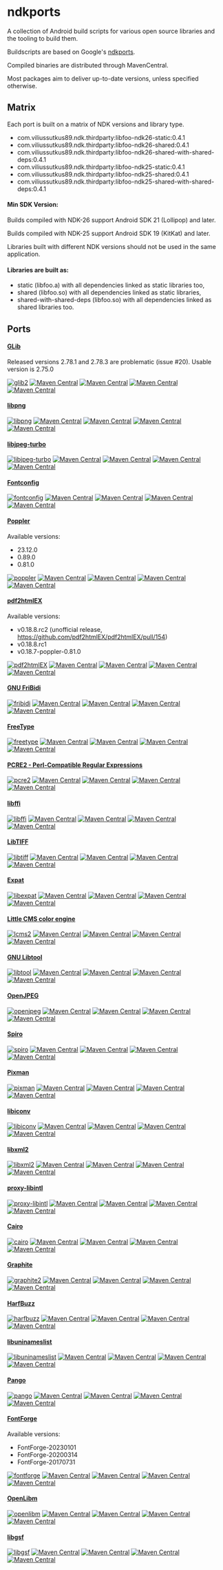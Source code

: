 # ndkports

A collection of Android build scripts for various open source libraries and the
tooling to build them.

Buildscripts are based on Google's [ndkports](https://android.googlesource.com/platform/tools/ndkports/).

Compiled binaries are distributed through MavenCentral.

Most packages aim to deliver up-to-date versions, unless specified otherwise.

## Matrix

Each port is built on a matrix of NDK versions and library type.

- com.viliussutkus89.ndk.thirdparty:libfoo-ndk26-static:0.4.1
- com.viliussutkus89.ndk.thirdparty:libfoo-ndk26-shared:0.4.1
- com.viliussutkus89.ndk.thirdparty:libfoo-ndk26-shared-with-shared-deps:0.4.1
- com.viliussutkus89.ndk.thirdparty:libfoo-ndk25-static:0.4.1
- com.viliussutkus89.ndk.thirdparty:libfoo-ndk25-shared:0.4.1
- com.viliussutkus89.ndk.thirdparty:libfoo-ndk25-shared-with-shared-deps:0.4.1

#### Min SDK Version:

Builds compiled with NDK-26 support Android SDK 21 (Lollipop) and later.

Builds compiled with NDK-25 support Android SDK 19 (KitKat) and later.

Libraries built with different NDK versions should not be used in the same application.

#### Libraries are built as:

- static (libfoo.a) with all dependencies linked as static libraries too,
- shared (libfoo.so) with all dependencies linked as static libraries,
- shared-with-shared-deps (libfoo.so) with all dependencies linked as shared libraries too.

## Ports

#### [GLib](https://gitlab.gnome.org/GNOME/glib/)

Released versions 2.78.1 and 2.78.3 are problematic (issue #20).
Usable version is 2.75.0

[![glib2](https://github.com/ViliusSutkus89/ndkports/actions/workflows/glib2.yml/badge.svg)](https://github.com/ViliusSutkus89/ndkports/actions/workflows/glib2.yml)
[![Maven Central](https://img.shields.io/maven-central/v/com.viliussutkus89.ndk.thirdparty/glib2-ndk25-static.svg?label=Maven%20Central%20glib2-ndk25-static)](https://search.maven.org/search?q=g:com.viliussutkus89.ndk.thirdparty%20AND%20a:glib2-ndk25-static)
[![Maven Central](https://img.shields.io/maven-central/v/com.viliussutkus89.ndk.thirdparty/glib2-ndk25-shared.svg?label=Maven%20Central%20glib2-ndk25-shared)](https://search.maven.org/search?q=g:com.viliussutkus89.ndk.thirdparty%20AND%20a:glib2-ndk25-shared)
[![Maven Central](https://img.shields.io/maven-central/v/com.viliussutkus89.ndk.thirdparty/glib2-ndk26-static.svg?label=Maven%20Central%20glib2-ndk26-static)](https://search.maven.org/search?q=g:com.viliussutkus89.ndk.thirdparty%20AND%20a:glib2-ndk26-static)
[![Maven Central](https://img.shields.io/maven-central/v/com.viliussutkus89.ndk.thirdparty/glib2-ndk26-shared.svg?label=Maven%20Central%20glib2-ndk26-shared)](https://search.maven.org/search?q=g:com.viliussutkus89.ndk.thirdparty%20AND%20a:glib2-ndk26-shared)

#### [libpng](http://libpng.org/pub/png/libpng.html)

[![libpng](https://github.com/ViliusSutkus89/ndkports/actions/workflows/libpng.yml/badge.svg)](https://github.com/ViliusSutkus89/ndkports/actions/workflows/libpng.yml)
[![Maven Central](https://img.shields.io/maven-central/v/com.viliussutkus89.ndk.thirdparty/libpng-ndk25-static.svg?label=Maven%20Central%20libpng-ndk25-static)](https://search.maven.org/search?q=g:com.viliussutkus89.ndk.thirdparty%20AND%20a:libpng-ndk25-static)
[![Maven Central](https://img.shields.io/maven-central/v/com.viliussutkus89.ndk.thirdparty/libpng-ndk25-shared.svg?label=Maven%20Central%20libpng-ndk25-shared)](https://search.maven.org/search?q=g:com.viliussutkus89.ndk.thirdparty%20AND%20a:libpng-ndk25-shared)
[![Maven Central](https://img.shields.io/maven-central/v/com.viliussutkus89.ndk.thirdparty/libpng-ndk26-static.svg?label=Maven%20Central%20libpng-ndk26-static)](https://search.maven.org/search?q=g:com.viliussutkus89.ndk.thirdparty%20AND%20a:libpng-ndk26-static)
[![Maven Central](https://img.shields.io/maven-central/v/com.viliussutkus89.ndk.thirdparty/libpng-ndk26-shared.svg?label=Maven%20Central%20libpng-ndk26-shared)](https://search.maven.org/search?q=g:com.viliussutkus89.ndk.thirdparty%20AND%20a:libpng-ndk26-shared)

#### [libjpeg-turbo](https://libjpeg-turbo.org)

[![libjpeg-turbo](https://github.com/ViliusSutkus89/ndkports/actions/workflows/libjpeg-turbo.yml/badge.svg)](https://github.com/ViliusSutkus89/ndkports/actions/workflows/libjpeg-turbo.yml)
[![Maven Central](https://img.shields.io/maven-central/v/com.viliussutkus89.ndk.thirdparty/libjpeg-turbo-ndk25-static.svg?label=Maven%20Central%20libjpeg-turbo-ndk25-static)](https://search.maven.org/search?q=g:com.viliussutkus89.ndk.thirdparty%20AND%20a:libjpeg-turbo-ndk25-static)
[![Maven Central](https://img.shields.io/maven-central/v/com.viliussutkus89.ndk.thirdparty/libjpeg-turbo-ndk25-shared.svg?label=Maven%20Central%20libjpeg-turbo-ndk25-shared)](https://search.maven.org/search?q=g:com.viliussutkus89.ndk.thirdparty%20AND%20a:libjpeg-turbo-ndk25-shared)
[![Maven Central](https://img.shields.io/maven-central/v/com.viliussutkus89.ndk.thirdparty/libjpeg-turbo-ndk26-static.svg?label=Maven%20Central%20libjpeg-turbo-ndk26-static)](https://search.maven.org/search?q=g:com.viliussutkus89.ndk.thirdparty%20AND%20a:libjpeg-turbo-ndk26-static)
[![Maven Central](https://img.shields.io/maven-central/v/com.viliussutkus89.ndk.thirdparty/libjpeg-turbo-ndk26-shared.svg?label=Maven%20Central%20libjpeg-turbo-ndk26-shared)](https://search.maven.org/search?q=g:com.viliussutkus89.ndk.thirdparty%20AND%20a:libjpeg-turbo-ndk26-shared)

#### [Fontconfig](https://www.freedesktop.org/wiki/Software/fontconfig/)

[![fontconfig](https://github.com/ViliusSutkus89/ndkports/actions/workflows/fontconfig.yml/badge.svg)](https://github.com/ViliusSutkus89/ndkports/actions/workflows/fontconfig.yml)
[![Maven Central](https://img.shields.io/maven-central/v/com.viliussutkus89.ndk.thirdparty/fontconfig-ndk25-static.svg?label=Maven%20Central%20fontconfig-ndk25-static)](https://search.maven.org/search?q=g:com.viliussutkus89.ndk.thirdparty%20AND%20a:fontconfig-ndk25-static)
[![Maven Central](https://img.shields.io/maven-central/v/com.viliussutkus89.ndk.thirdparty/fontconfig-ndk25-shared.svg?label=Maven%20Central%20fontconfig-ndk25-shared)](https://search.maven.org/search?q=g:com.viliussutkus89.ndk.thirdparty%20AND%20a:fontconfig-ndk25-shared)
[![Maven Central](https://img.shields.io/maven-central/v/com.viliussutkus89.ndk.thirdparty/fontconfig-ndk26-static.svg?label=Maven%20Central%20fontconfig-ndk26-static)](https://search.maven.org/search?q=g:com.viliussutkus89.ndk.thirdparty%20AND%20a:fontconfig-ndk26-static)
[![Maven Central](https://img.shields.io/maven-central/v/com.viliussutkus89.ndk.thirdparty/fontconfig-ndk26-shared.svg?label=Maven%20Central%20fontconfig-ndk26-shared)](https://search.maven.org/search?q=g:com.viliussutkus89.ndk.thirdparty%20AND%20a:fontconfig-ndk26-shared)

#### [Poppler](https://poppler.freedesktop.org)

Available versions:

- 23.12.0
- 0.89.0
- 0.81.0

[![poppler](https://github.com/ViliusSutkus89/ndkports/actions/workflows/poppler.yml/badge.svg)](https://github.com/ViliusSutkus89/ndkports/actions/workflows/poppler.yml)
[![Maven Central](https://img.shields.io/maven-central/v/com.viliussutkus89.ndk.thirdparty/poppler-ndk25-static.svg?label=Maven%20Central%20poppler-ndk25-static)](https://search.maven.org/search?q=g:com.viliussutkus89.ndk.thirdparty%20AND%20a:poppler-ndk25-static)
[![Maven Central](https://img.shields.io/maven-central/v/com.viliussutkus89.ndk.thirdparty/poppler-ndk25-shared.svg?label=Maven%20Central%20poppler-ndk25-shared)](https://search.maven.org/search?q=g:com.viliussutkus89.ndk.thirdparty%20AND%20a:poppler-ndk25-shared)
[![Maven Central](https://img.shields.io/maven-central/v/com.viliussutkus89.ndk.thirdparty/poppler-ndk26-static.svg?label=Maven%20Central%20poppler-ndk26-static)](https://search.maven.org/search?q=g:com.viliussutkus89.ndk.thirdparty%20AND%20a:poppler-ndk26-static)
[![Maven Central](https://img.shields.io/maven-central/v/com.viliussutkus89.ndk.thirdparty/poppler-ndk26-shared.svg?label=Maven%20Central%20poppler-ndk26-shared)](https://search.maven.org/search?q=g:com.viliussutkus89.ndk.thirdparty%20AND%20a:poppler-ndk26-shared)

#### [pdf2htmlEX](https://github.com/pdf2htmlEX/pdf2htmlEX)

Available versions:

- v0.18.8.rc2 (unofficial release, https://github.com/pdf2htmlEX/pdf2htmlEX/pull/154)
- v0.18.8.rc1
- v0.18.7-poppler-0.81.0

[![pdf2htmlEX](https://github.com/ViliusSutkus89/ndkports/actions/workflows/pdf2htmlEX.yml/badge.svg)](https://github.com/ViliusSutkus89/ndkports/actions/workflows/pdf2htmlEX.yml)
[![Maven Central](https://img.shields.io/maven-central/v/com.viliussutkus89.ndk.thirdparty/pdf2htmlEX-ndk25-static.svg?label=Maven%20Central%20pdf2htmlEX-ndk25-static)](https://search.maven.org/search?q=g:com.viliussutkus89.ndk.thirdparty%20AND%20a:pdf2htmlEX-ndk25-static)
[![Maven Central](https://img.shields.io/maven-central/v/com.viliussutkus89.ndk.thirdparty/pdf2htmlEX-ndk25-shared.svg?label=Maven%20Central%20pdf2htmlEX-ndk25-shared)](https://search.maven.org/search?q=g:com.viliussutkus89.ndk.thirdparty%20AND%20a:pdf2htmlEX-ndk25-shared)
[![Maven Central](https://img.shields.io/maven-central/v/com.viliussutkus89.ndk.thirdparty/pdf2htmlEX-ndk26-static.svg?label=Maven%20Central%20pdf2htmlEX-ndk26-static)](https://search.maven.org/search?q=g:com.viliussutkus89.ndk.thirdparty%20AND%20a:pdf2htmlEX-ndk26-static)
[![Maven Central](https://img.shields.io/maven-central/v/com.viliussutkus89.ndk.thirdparty/pdf2htmlEX-ndk26-shared.svg?label=Maven%20Central%20pdf2htmlEX-ndk26-shared)](https://search.maven.org/search?q=g:com.viliussutkus89.ndk.thirdparty%20AND%20a:pdf2htmlEX-ndk26-shared)

#### [GNU FriBidi](https://github.com/fribidi/fribidi)

[![fribidi](https://github.com/ViliusSutkus89/ndkports/actions/workflows/fribidi.yml/badge.svg)](https://github.com/ViliusSutkus89/ndkports/actions/workflows/fribidi.yml)
[![Maven Central](https://img.shields.io/maven-central/v/com.viliussutkus89.ndk.thirdparty/fribidi-ndk25-static.svg?label=Maven%20Central%20fribidi-ndk25-static)](https://search.maven.org/search?q=g:com.viliussutkus89.ndk.thirdparty%20AND%20a:fribidi-ndk25-static)
[![Maven Central](https://img.shields.io/maven-central/v/com.viliussutkus89.ndk.thirdparty/fribidi-ndk25-shared.svg?label=Maven%20Central%20fribidi-ndk25-shared)](https://search.maven.org/search?q=g:com.viliussutkus89.ndk.thirdparty%20AND%20a:fribidi-ndk25-shared)
[![Maven Central](https://img.shields.io/maven-central/v/com.viliussutkus89.ndk.thirdparty/fribidi-ndk26-static.svg?label=Maven%20Central%20fribidi-ndk26-static)](https://search.maven.org/search?q=g:com.viliussutkus89.ndk.thirdparty%20AND%20a:fribidi-ndk26-static)
[![Maven Central](https://img.shields.io/maven-central/v/com.viliussutkus89.ndk.thirdparty/fribidi-ndk26-shared.svg?label=Maven%20Central%20fribidi-ndk26-shared)](https://search.maven.org/search?q=g:com.viliussutkus89.ndk.thirdparty%20AND%20a:fribidi-ndk26-shared)

#### [FreeType](https://freetype.org)

[![freetype](https://github.com/ViliusSutkus89/ndkports/actions/workflows/freetype.yml/badge.svg)](https://github.com/ViliusSutkus89/ndkports/actions/workflows/freetype.yml)
[![Maven Central](https://img.shields.io/maven-central/v/com.viliussutkus89.ndk.thirdparty/freetype-ndk25-static.svg?label=Maven%20Central%20freetype-ndk25-static)](https://search.maven.org/search?q=g:com.viliussutkus89.ndk.thirdparty%20AND%20a:freetype-ndk25-static)
[![Maven Central](https://img.shields.io/maven-central/v/com.viliussutkus89.ndk.thirdparty/freetype-ndk25-shared.svg?label=Maven%20Central%20freetype-ndk25-shared)](https://search.maven.org/search?q=g:com.viliussutkus89.ndk.thirdparty%20AND%20a:freetype-ndk25-shared)
[![Maven Central](https://img.shields.io/maven-central/v/com.viliussutkus89.ndk.thirdparty/freetype-ndk26-static.svg?label=Maven%20Central%20freetype-ndk26-static)](https://search.maven.org/search?q=g:com.viliussutkus89.ndk.thirdparty%20AND%20a:freetype-ndk26-static)
[![Maven Central](https://img.shields.io/maven-central/v/com.viliussutkus89.ndk.thirdparty/freetype-ndk26-shared.svg?label=Maven%20Central%20freetype-ndk26-shared)](https://search.maven.org/search?q=g:com.viliussutkus89.ndk.thirdparty%20AND%20a:freetype-ndk26-shared)

#### [PCRE2 - Perl-Compatible Regular Expressions](https://github.com/PCRE2Project/pcre2)

[![pcre2](https://github.com/ViliusSutkus89/ndkports/actions/workflows/pcre2.yml/badge.svg)](https://github.com/ViliusSutkus89/ndkports/actions/workflows/pcre2.yml)
[![Maven Central](https://img.shields.io/maven-central/v/com.viliussutkus89.ndk.thirdparty/pcre2-ndk25-static.svg?label=Maven%20Central%20pcre2-ndk25-static)](https://search.maven.org/search?q=g:com.viliussutkus89.ndk.thirdparty%20AND%20a:pcre2-ndk25-static)
[![Maven Central](https://img.shields.io/maven-central/v/com.viliussutkus89.ndk.thirdparty/pcre2-ndk25-shared.svg?label=Maven%20Central%20pcre2-ndk25-shared)](https://search.maven.org/search?q=g:com.viliussutkus89.ndk.thirdparty%20AND%20a:pcre2-ndk25-shared)
[![Maven Central](https://img.shields.io/maven-central/v/com.viliussutkus89.ndk.thirdparty/pcre2-ndk26-static.svg?label=Maven%20Central%20pcre2-ndk26-static)](https://search.maven.org/search?q=g:com.viliussutkus89.ndk.thirdparty%20AND%20a:pcre2-ndk26-static)
[![Maven Central](https://img.shields.io/maven-central/v/com.viliussutkus89.ndk.thirdparty/pcre2-ndk26-shared.svg?label=Maven%20Central%20pcre2-ndk26-shared)](https://search.maven.org/search?q=g:com.viliussutkus89.ndk.thirdparty%20AND%20a:pcre2-ndk26-shared)

#### [libffi](https://sourceware.org/libffi/)

[![libffi](https://github.com/ViliusSutkus89/ndkports/actions/workflows/libffi.yml/badge.svg)](https://github.com/ViliusSutkus89/ndkports/actions/workflows/libffi.yml)
[![Maven Central](https://img.shields.io/maven-central/v/com.viliussutkus89.ndk.thirdparty/libffi-ndk25-static.svg?label=Maven%20Central%20libffi-ndk25-static)](https://search.maven.org/search?q=g:com.viliussutkus89.ndk.thirdparty%20AND%20a:libffi-ndk25-static)
[![Maven Central](https://img.shields.io/maven-central/v/com.viliussutkus89.ndk.thirdparty/libffi-ndk25-shared.svg?label=Maven%20Central%20libffi-ndk25-shared)](https://search.maven.org/search?q=g:com.viliussutkus89.ndk.thirdparty%20AND%20a:libffi-ndk25-shared)
[![Maven Central](https://img.shields.io/maven-central/v/com.viliussutkus89.ndk.thirdparty/libffi-ndk26-static.svg?label=Maven%20Central%20libffi-ndk26-static)](https://search.maven.org/search?q=g:com.viliussutkus89.ndk.thirdparty%20AND%20a:libffi-ndk26-static)
[![Maven Central](https://img.shields.io/maven-central/v/com.viliussutkus89.ndk.thirdparty/libffi-ndk26-shared.svg?label=Maven%20Central%20libffi-ndk26-shared)](https://search.maven.org/search?q=g:com.viliussutkus89.ndk.thirdparty%20AND%20a:libffi-ndk26-shared)

#### [LibTIFF](http://www.simplesystems.org/libtiff/)

[![libtiff](https://github.com/ViliusSutkus89/ndkports/actions/workflows/libtiff.yml/badge.svg)](https://github.com/ViliusSutkus89/ndkports/actions/workflows/libtiff.yml)
[![Maven Central](https://img.shields.io/maven-central/v/com.viliussutkus89.ndk.thirdparty/libtiff-ndk25-static.svg?label=Maven%20Central%20libtiff-ndk25-static)](https://search.maven.org/search?q=g:com.viliussutkus89.ndk.thirdparty%20AND%20a:libtiff-ndk25-static)
[![Maven Central](https://img.shields.io/maven-central/v/com.viliussutkus89.ndk.thirdparty/libtiff-ndk25-shared.svg?label=Maven%20Central%20libtiff-ndk25-shared)](https://search.maven.org/search?q=g:com.viliussutkus89.ndk.thirdparty%20AND%20a:libtiff-ndk25-shared)
[![Maven Central](https://img.shields.io/maven-central/v/com.viliussutkus89.ndk.thirdparty/libtiff-ndk26-static.svg?label=Maven%20Central%20libtiff-ndk26-static)](https://search.maven.org/search?q=g:com.viliussutkus89.ndk.thirdparty%20AND%20a:libtiff-ndk26-static)
[![Maven Central](https://img.shields.io/maven-central/v/com.viliussutkus89.ndk.thirdparty/libtiff-ndk26-shared.svg?label=Maven%20Central%20libtiff-ndk26-shared)](https://search.maven.org/search?q=g:com.viliussutkus89.ndk.thirdparty%20AND%20a:libtiff-ndk26-shared)

#### [Expat](https://github.com/libexpat/libexpat)

[![libexpat](https://github.com/ViliusSutkus89/ndkports/actions/workflows/libexpat.yml/badge.svg)](https://github.com/ViliusSutkus89/ndkports/actions/workflows/libexpat.yml)
[![Maven Central](https://img.shields.io/maven-central/v/com.viliussutkus89.ndk.thirdparty/libexpat-ndk25-static.svg?label=Maven%20Central%20libexpat-ndk25-static)](https://search.maven.org/search?q=g:com.viliussutkus89.ndk.thirdparty%20AND%20a:libexpat-ndk25-static)
[![Maven Central](https://img.shields.io/maven-central/v/com.viliussutkus89.ndk.thirdparty/libexpat-ndk25-shared.svg?label=Maven%20Central%20libexpat-ndk25-shared)](https://search.maven.org/search?q=g:com.viliussutkus89.ndk.thirdparty%20AND%20a:libexpat-ndk25-shared)
[![Maven Central](https://img.shields.io/maven-central/v/com.viliussutkus89.ndk.thirdparty/libexpat-ndk26-static.svg?label=Maven%20Central%20libexpat-ndk26-static)](https://search.maven.org/search?q=g:com.viliussutkus89.ndk.thirdparty%20AND%20a:libexpat-ndk26-static)
[![Maven Central](https://img.shields.io/maven-central/v/com.viliussutkus89.ndk.thirdparty/libexpat-ndk26-shared.svg?label=Maven%20Central%20libexpat-ndk26-shared)](https://search.maven.org/search?q=g:com.viliussutkus89.ndk.thirdparty%20AND%20a:libexpat-ndk26-shared)

#### [Little CMS color engine](https://www.littlecms.com/color-engine/)

[![lcms2](https://github.com/ViliusSutkus89/ndkports/actions/workflows/lcms2.yml/badge.svg)](https://github.com/ViliusSutkus89/ndkports/actions/workflows/lcms2.yml)
[![Maven Central](https://img.shields.io/maven-central/v/com.viliussutkus89.ndk.thirdparty/lcms2-ndk25-static.svg?label=Maven%20Central%20lcms2-ndk25-static)](https://search.maven.org/search?q=g:com.viliussutkus89.ndk.thirdparty%20AND%20a:lcms2-ndk25-static)
[![Maven Central](https://img.shields.io/maven-central/v/com.viliussutkus89.ndk.thirdparty/lcms2-ndk25-shared.svg?label=Maven%20Central%20lcms2-ndk25-shared)](https://search.maven.org/search?q=g:com.viliussutkus89.ndk.thirdparty%20AND%20a:lcms2-ndk25-shared)
[![Maven Central](https://img.shields.io/maven-central/v/com.viliussutkus89.ndk.thirdparty/lcms2-ndk26-static.svg?label=Maven%20Central%20lcms2-ndk26-static)](https://search.maven.org/search?q=g:com.viliussutkus89.ndk.thirdparty%20AND%20a:lcms2-ndk26-static)
[![Maven Central](https://img.shields.io/maven-central/v/com.viliussutkus89.ndk.thirdparty/lcms2-ndk26-shared.svg?label=Maven%20Central%20lcms2-ndk26-shared)](https://search.maven.org/search?q=g:com.viliussutkus89.ndk.thirdparty%20AND%20a:lcms2-ndk26-shared)

#### [GNU Libtool](https://www.gnu.org/software/libtool/)

[![libtool](https://github.com/ViliusSutkus89/ndkports/actions/workflows/libtool.yml/badge.svg)](https://github.com/ViliusSutkus89/ndkports/actions/workflows/libtool.yml)
[![Maven Central](https://img.shields.io/maven-central/v/com.viliussutkus89.ndk.thirdparty/libtool-ndk25-static.svg?label=Maven%20Central%20libtool-ndk25-static)](https://search.maven.org/search?q=g:com.viliussutkus89.ndk.thirdparty%20AND%20a:libtool-ndk25-static)
[![Maven Central](https://img.shields.io/maven-central/v/com.viliussutkus89.ndk.thirdparty/libtool-ndk25-shared.svg?label=Maven%20Central%20libtool-ndk25-shared)](https://search.maven.org/search?q=g:com.viliussutkus89.ndk.thirdparty%20AND%20a:libtool-ndk25-shared)
[![Maven Central](https://img.shields.io/maven-central/v/com.viliussutkus89.ndk.thirdparty/libtool-ndk26-static.svg?label=Maven%20Central%20libtool-ndk26-static)](https://search.maven.org/search?q=g:com.viliussutkus89.ndk.thirdparty%20AND%20a:libtool-ndk26-static)
[![Maven Central](https://img.shields.io/maven-central/v/com.viliussutkus89.ndk.thirdparty/libtool-ndk26-shared.svg?label=Maven%20Central%20libtool-ndk26-shared)](https://search.maven.org/search?q=g:com.viliussutkus89.ndk.thirdparty%20AND%20a:libtool-ndk26-shared)

#### [OpenJPEG](https://www.openjpeg.org)

[![openjpeg](https://github.com/ViliusSutkus89/ndkports/actions/workflows/openjpeg.yml/badge.svg)](https://github.com/ViliusSutkus89/ndkports/actions/workflows/openjpeg.yml)
[![Maven Central](https://img.shields.io/maven-central/v/com.viliussutkus89.ndk.thirdparty/openjpeg-ndk25-static.svg?label=Maven%20Central%20openjpeg-ndk25-static)](https://search.maven.org/search?q=g:com.viliussutkus89.ndk.thirdparty%20AND%20a:openjpeg-ndk25-static)
[![Maven Central](https://img.shields.io/maven-central/v/com.viliussutkus89.ndk.thirdparty/openjpeg-ndk25-shared.svg?label=Maven%20Central%20openjpeg-ndk25-shared)](https://search.maven.org/search?q=g:com.viliussutkus89.ndk.thirdparty%20AND%20a:openjpeg-ndk25-shared)
[![Maven Central](https://img.shields.io/maven-central/v/com.viliussutkus89.ndk.thirdparty/openjpeg-ndk26-static.svg?label=Maven%20Central%20openjpeg-ndk26-static)](https://search.maven.org/search?q=g:com.viliussutkus89.ndk.thirdparty%20AND%20a:openjpeg-ndk26-static)
[![Maven Central](https://img.shields.io/maven-central/v/com.viliussutkus89.ndk.thirdparty/openjpeg-ndk26-shared.svg?label=Maven%20Central%20openjpeg-ndk26-shared)](https://search.maven.org/search?q=g:com.viliussutkus89.ndk.thirdparty%20AND%20a:openjpeg-ndk26-shared)

#### [Spiro](https://github.com/fontforge/libspiro)

[![spiro](https://github.com/ViliusSutkus89/ndkports/actions/workflows/spiro.yml/badge.svg)](https://github.com/ViliusSutkus89/ndkports/actions/workflows/spiro.yml)
[![Maven Central](https://img.shields.io/maven-central/v/com.viliussutkus89.ndk.thirdparty/spiro-ndk25-static.svg?label=Maven%20Central%20spiro-ndk25-static)](https://search.maven.org/search?q=g:com.viliussutkus89.ndk.thirdparty%20AND%20a:spiro-ndk25-static)
[![Maven Central](https://img.shields.io/maven-central/v/com.viliussutkus89.ndk.thirdparty/spiro-ndk25-shared.svg?label=Maven%20Central%20spiro-ndk25-shared)](https://search.maven.org/search?q=g:com.viliussutkus89.ndk.thirdparty%20AND%20a:spiro-ndk25-shared)
[![Maven Central](https://img.shields.io/maven-central/v/com.viliussutkus89.ndk.thirdparty/spiro-ndk26-static.svg?label=Maven%20Central%20spiro-ndk26-static)](https://search.maven.org/search?q=g:com.viliussutkus89.ndk.thirdparty%20AND%20a:spiro-ndk26-static)
[![Maven Central](https://img.shields.io/maven-central/v/com.viliussutkus89.ndk.thirdparty/spiro-ndk26-shared.svg?label=Maven%20Central%20spiro-ndk26-shared)](https://search.maven.org/search?q=g:com.viliussutkus89.ndk.thirdparty%20AND%20a:spiro-ndk26-shared)

#### [Pixman](https://www.pixman.org)

[![pixman](https://github.com/ViliusSutkus89/ndkports/actions/workflows/pixman.yml/badge.svg)](https://github.com/ViliusSutkus89/ndkports/actions/workflows/pixman.yml)
[![Maven Central](https://img.shields.io/maven-central/v/com.viliussutkus89.ndk.thirdparty/pixman-ndk25-static.svg?label=Maven%20Central%20pixman-ndk25-static)](https://search.maven.org/search?q=g:com.viliussutkus89.ndk.thirdparty%20AND%20a:pixman-ndk25-static)
[![Maven Central](https://img.shields.io/maven-central/v/com.viliussutkus89.ndk.thirdparty/pixman-ndk25-shared.svg?label=Maven%20Central%20pixman-ndk25-shared)](https://search.maven.org/search?q=g:com.viliussutkus89.ndk.thirdparty%20AND%20a:pixman-ndk25-shared)
[![Maven Central](https://img.shields.io/maven-central/v/com.viliussutkus89.ndk.thirdparty/pixman-ndk26-static.svg?label=Maven%20Central%20pixman-ndk26-static)](https://search.maven.org/search?q=g:com.viliussutkus89.ndk.thirdparty%20AND%20a:pixman-ndk26-static)
[![Maven Central](https://img.shields.io/maven-central/v/com.viliussutkus89.ndk.thirdparty/pixman-ndk26-shared.svg?label=Maven%20Central%20pixman-ndk26-shared)](https://search.maven.org/search?q=g:com.viliussutkus89.ndk.thirdparty%20AND%20a:pixman-ndk26-shared)

#### [libiconv](https://www.gnu.org/software/libiconv/)

[![libiconv](https://github.com/ViliusSutkus89/ndkports/actions/workflows/libiconv.yml/badge.svg)](https://github.com/ViliusSutkus89/ndkports/actions/workflows/libiconv.yml)
[![Maven Central](https://img.shields.io/maven-central/v/com.viliussutkus89.ndk.thirdparty/libiconv-ndk25-static.svg?label=Maven%20Central%20libiconv-ndk25-static)](https://search.maven.org/search?q=g:com.viliussutkus89.ndk.thirdparty%20AND%20a:libiconv-ndk25-static)
[![Maven Central](https://img.shields.io/maven-central/v/com.viliussutkus89.ndk.thirdparty/libiconv-ndk25-shared.svg?label=Maven%20Central%20libiconv-ndk25-shared)](https://search.maven.org/search?q=g:com.viliussutkus89.ndk.thirdparty%20AND%20a:libiconv-ndk25-shared)
[![Maven Central](https://img.shields.io/maven-central/v/com.viliussutkus89.ndk.thirdparty/libiconv-ndk26-static.svg?label=Maven%20Central%20libiconv-ndk26-static)](https://search.maven.org/search?q=g:com.viliussutkus89.ndk.thirdparty%20AND%20a:libiconv-ndk26-static)
[![Maven Central](https://img.shields.io/maven-central/v/com.viliussutkus89.ndk.thirdparty/libiconv-ndk26-shared.svg?label=Maven%20Central%20libiconv-ndk26-shared)](https://search.maven.org/search?q=g:com.viliussutkus89.ndk.thirdparty%20AND%20a:libiconv-ndk26-shared)

#### [libxml2](https://gitlab.gnome.org/GNOME/libxml2)

[![libxml2](https://github.com/ViliusSutkus89/ndkports/actions/workflows/libxml2.yml/badge.svg)](https://github.com/ViliusSutkus89/ndkports/actions/workflows/libxml2.yml)
[![Maven Central](https://img.shields.io/maven-central/v/com.viliussutkus89.ndk.thirdparty/libxml2-ndk25-static.svg?label=Maven%20Central%20libxml2-ndk25-static)](https://search.maven.org/search?q=g:com.viliussutkus89.ndk.thirdparty%20AND%20a:libxml2-ndk25-static)
[![Maven Central](https://img.shields.io/maven-central/v/com.viliussutkus89.ndk.thirdparty/libxml2-ndk25-shared.svg?label=Maven%20Central%20libxml2-ndk25-shared)](https://search.maven.org/search?q=g:com.viliussutkus89.ndk.thirdparty%20AND%20a:libxml2-ndk25-shared)
[![Maven Central](https://img.shields.io/maven-central/v/com.viliussutkus89.ndk.thirdparty/libxml2-ndk26-static.svg?label=Maven%20Central%20libxml2-ndk26-static)](https://search.maven.org/search?q=g:com.viliussutkus89.ndk.thirdparty%20AND%20a:libxml2-ndk26-static)
[![Maven Central](https://img.shields.io/maven-central/v/com.viliussutkus89.ndk.thirdparty/libxml2-ndk26-shared.svg?label=Maven%20Central%20libxml2-ndk26-shared)](https://search.maven.org/search?q=g:com.viliussutkus89.ndk.thirdparty%20AND%20a:libxml2-ndk26-shared)

#### [proxy-libintl](https://github.com/ViliusSutkus89/proxy-libintl)

[![proxy-libintl](https://github.com/ViliusSutkus89/ndkports/actions/workflows/proxy-libintl.yml/badge.svg)](https://github.com/ViliusSutkus89/ndkports/actions/workflows/proxy-libintl.yml)
[![Maven Central](https://img.shields.io/maven-central/v/com.viliussutkus89.ndk.thirdparty/proxy-libintl-ndk25-static.svg?label=Maven%20Central%20proxy-libintl-ndk25-static)](https://search.maven.org/search?q=g:com.viliussutkus89.ndk.thirdparty%20AND%20a:proxy-libintl-ndk25-static)
[![Maven Central](https://img.shields.io/maven-central/v/com.viliussutkus89.ndk.thirdparty/proxy-libintl-ndk25-shared.svg?label=Maven%20Central%20proxy-libintl-ndk25-shared)](https://search.maven.org/search?q=g:com.viliussutkus89.ndk.thirdparty%20AND%20a:proxy-libintl-ndk25-shared)
[![Maven Central](https://img.shields.io/maven-central/v/com.viliussutkus89.ndk.thirdparty/proxy-libintl-ndk26-static.svg?label=Maven%20Central%20proxy-libintl-ndk26-static)](https://search.maven.org/search?q=g:com.viliussutkus89.ndk.thirdparty%20AND%20a:proxy-libintl-ndk26-static)
[![Maven Central](https://img.shields.io/maven-central/v/com.viliussutkus89.ndk.thirdparty/proxy-libintl-ndk26-shared.svg?label=Maven%20Central%20proxy-libintl-ndk26-shared)](https://search.maven.org/search?q=g:com.viliussutkus89.ndk.thirdparty%20AND%20a:proxy-libintl-ndk26-shared)

#### [Cairo](https://cairographics.org)

[![cairo](https://github.com/ViliusSutkus89/ndkports/actions/workflows/cairo.yml/badge.svg)](https://github.com/ViliusSutkus89/ndkports/actions/workflows/cairo.yml)
[![Maven Central](https://img.shields.io/maven-central/v/com.viliussutkus89.ndk.thirdparty/cairo-ndk25-static.svg?label=Maven%20Central%20cairo-ndk25-static)](https://search.maven.org/search?q=g:com.viliussutkus89.ndk.thirdparty%20AND%20a:cairo-ndk25-static)
[![Maven Central](https://img.shields.io/maven-central/v/com.viliussutkus89.ndk.thirdparty/cairo-ndk25-shared.svg?label=Maven%20Central%20cairo-ndk25-shared)](https://search.maven.org/search?q=g:com.viliussutkus89.ndk.thirdparty%20AND%20a:cairo-ndk25-shared)
[![Maven Central](https://img.shields.io/maven-central/v/com.viliussutkus89.ndk.thirdparty/cairo-ndk26-static.svg?label=Maven%20Central%20cairo-ndk26-static)](https://search.maven.org/search?q=g:com.viliussutkus89.ndk.thirdparty%20AND%20a:cairo-ndk26-static)
[![Maven Central](https://img.shields.io/maven-central/v/com.viliussutkus89.ndk.thirdparty/cairo-ndk26-shared.svg?label=Maven%20Central%20cairo-ndk26-shared)](https://search.maven.org/search?q=g:com.viliussutkus89.ndk.thirdparty%20AND%20a:cairo-ndk26-shared)

#### [Graphite](https://graphite.sil.org)

[![graphite2](https://github.com/ViliusSutkus89/ndkports/actions/workflows/graphite2.yml/badge.svg)](https://github.com/ViliusSutkus89/ndkports/actions/workflows/graphite2.yml)
[![Maven Central](https://img.shields.io/maven-central/v/com.viliussutkus89.ndk.thirdparty/graphite2-ndk25-static.svg?label=Maven%20Central%20graphite2-ndk25-static)](https://search.maven.org/search?q=g:com.viliussutkus89.ndk.thirdparty%20AND%20a:graphite2-ndk25-static)
[![Maven Central](https://img.shields.io/maven-central/v/com.viliussutkus89.ndk.thirdparty/graphite2-ndk25-shared.svg?label=Maven%20Central%20graphite2-ndk25-shared)](https://search.maven.org/search?q=g:com.viliussutkus89.ndk.thirdparty%20AND%20a:graphite2-ndk25-shared)
[![Maven Central](https://img.shields.io/maven-central/v/com.viliussutkus89.ndk.thirdparty/graphite2-ndk26-static.svg?label=Maven%20Central%20graphite2-ndk26-static)](https://search.maven.org/search?q=g:com.viliussutkus89.ndk.thirdparty%20AND%20a:graphite2-ndk26-static)
[![Maven Central](https://img.shields.io/maven-central/v/com.viliussutkus89.ndk.thirdparty/graphite2-ndk26-shared.svg?label=Maven%20Central%20graphite2-ndk26-shared)](https://search.maven.org/search?q=g:com.viliussutkus89.ndk.thirdparty%20AND%20a:graphite2-ndk26-shared)

#### [HarfBuzz](https://harfbuzz.github.io/)

[![harfbuzz](https://github.com/ViliusSutkus89/ndkports/actions/workflows/harfbuzz.yml/badge.svg)](https://github.com/ViliusSutkus89/ndkports/actions/workflows/harfbuzz.yml)
[![Maven Central](https://img.shields.io/maven-central/v/com.viliussutkus89.ndk.thirdparty/harfbuzz-ndk25-static.svg?label=Maven%20Central%20harfbuzz-ndk25-static)](https://search.maven.org/search?q=g:com.viliussutkus89.ndk.thirdparty%20AND%20a:harfbuzz-ndk25-static)
[![Maven Central](https://img.shields.io/maven-central/v/com.viliussutkus89.ndk.thirdparty/harfbuzz-ndk25-shared.svg?label=Maven%20Central%20harfbuzz-ndk25-shared)](https://search.maven.org/search?q=g:com.viliussutkus89.ndk.thirdparty%20AND%20a:harfbuzz-ndk25-shared)
[![Maven Central](https://img.shields.io/maven-central/v/com.viliussutkus89.ndk.thirdparty/harfbuzz-ndk26-static.svg?label=Maven%20Central%20harfbuzz-ndk26-static)](https://search.maven.org/search?q=g:com.viliussutkus89.ndk.thirdparty%20AND%20a:harfbuzz-ndk26-static)
[![Maven Central](https://img.shields.io/maven-central/v/com.viliussutkus89.ndk.thirdparty/harfbuzz-ndk26-shared.svg?label=Maven%20Central%20harfbuzz-ndk26-shared)](https://search.maven.org/search?q=g:com.viliussutkus89.ndk.thirdparty%20AND%20a:harfbuzz-ndk26-shared)

#### [libuninameslist](https://github.com/fontforge/libuninameslist)

[![libuninameslist](https://github.com/ViliusSutkus89/ndkports/actions/workflows/libuninameslist.yml/badge.svg)](https://github.com/ViliusSutkus89/ndkports/actions/workflows/libuninameslist.yml)
[![Maven Central](https://img.shields.io/maven-central/v/com.viliussutkus89.ndk.thirdparty/libuninameslist-ndk25-static.svg?label=Maven%20Central%20libuninameslist-ndk25-static)](https://search.maven.org/search?q=g:com.viliussutkus89.ndk.thirdparty%20AND%20a:libuninameslist-ndk25-static)
[![Maven Central](https://img.shields.io/maven-central/v/com.viliussutkus89.ndk.thirdparty/libuninameslist-ndk25-shared.svg?label=Maven%20Central%20libuninameslist-ndk25-shared)](https://search.maven.org/search?q=g:com.viliussutkus89.ndk.thirdparty%20AND%20a:libuninameslist-ndk25-shared)
[![Maven Central](https://img.shields.io/maven-central/v/com.viliussutkus89.ndk.thirdparty/libuninameslist-ndk26-static.svg?label=Maven%20Central%20libuninameslist-ndk26-static)](https://search.maven.org/search?q=g:com.viliussutkus89.ndk.thirdparty%20AND%20a:libuninameslist-ndk26-static)
[![Maven Central](https://img.shields.io/maven-central/v/com.viliussutkus89.ndk.thirdparty/libuninameslist-ndk26-shared.svg?label=Maven%20Central%20libuninameslist-ndk26-shared)](https://search.maven.org/search?q=g:com.viliussutkus89.ndk.thirdparty%20AND%20a:libuninameslist-ndk26-shared)

#### [Pango](https://pango.gnome.org)

[![pango](https://github.com/ViliusSutkus89/ndkports/actions/workflows/pango.yml/badge.svg)](https://github.com/ViliusSutkus89/ndkports/actions/workflows/pango.yml)
[![Maven Central](https://img.shields.io/maven-central/v/com.viliussutkus89.ndk.thirdparty/pango-ndk25-static.svg?label=Maven%20Central%20pango-ndk25-static)](https://search.maven.org/search?q=g:com.viliussutkus89.ndk.thirdparty%20AND%20a:pango-ndk25-static)
[![Maven Central](https://img.shields.io/maven-central/v/com.viliussutkus89.ndk.thirdparty/pango-ndk25-shared.svg?label=Maven%20Central%20pango-ndk25-shared)](https://search.maven.org/search?q=g:com.viliussutkus89.ndk.thirdparty%20AND%20a:pango-ndk25-shared)
[![Maven Central](https://img.shields.io/maven-central/v/com.viliussutkus89.ndk.thirdparty/pango-ndk26-static.svg?label=Maven%20Central%20pango-ndk26-static)](https://search.maven.org/search?q=g:com.viliussutkus89.ndk.thirdparty%20AND%20a:pango-ndk26-static)
[![Maven Central](https://img.shields.io/maven-central/v/com.viliussutkus89.ndk.thirdparty/pango-ndk26-shared.svg?label=Maven%20Central%20pango-ndk26-shared)](https://search.maven.org/search?q=g:com.viliussutkus89.ndk.thirdparty%20AND%20a:pango-ndk26-shared)

#### [FontForge](https://fontforge.org)

Available versions:

- FontForge-20230101
- FontForge-20200314
- FontForge-20170731

[![fontforge](https://github.com/ViliusSutkus89/ndkports/actions/workflows/fontforge.yml/badge.svg)](https://github.com/ViliusSutkus89/ndkports/actions/workflows/fontforge.yml)
[![Maven Central](https://img.shields.io/maven-central/v/com.viliussutkus89.ndk.thirdparty/fontforge-ndk25-static.svg?label=Maven%20Central%20fontforge-ndk25-static)](https://search.maven.org/search?q=g:com.viliussutkus89.ndk.thirdparty%20AND%20a:fontforge-ndk25-static)
[![Maven Central](https://img.shields.io/maven-central/v/com.viliussutkus89.ndk.thirdparty/fontforge-ndk25-shared.svg?label=Maven%20Central%20fontforge-ndk25-shared)](https://search.maven.org/search?q=g:com.viliussutkus89.ndk.thirdparty%20AND%20a:fontforge-ndk25-shared)
[![Maven Central](https://img.shields.io/maven-central/v/com.viliussutkus89.ndk.thirdparty/fontforge-ndk26-static.svg?label=Maven%20Central%20fontforge-ndk26-static)](https://search.maven.org/search?q=g:com.viliussutkus89.ndk.thirdparty%20AND%20a:fontforge-ndk26-static)
[![Maven Central](https://img.shields.io/maven-central/v/com.viliussutkus89.ndk.thirdparty/fontforge-ndk26-shared.svg?label=Maven%20Central%20fontforge-ndk26-shared)](https://search.maven.org/search?q=g:com.viliussutkus89.ndk.thirdparty%20AND%20a:fontforge-ndk26-shared)

#### [OpenLibm](https://openlibm.org)

[![openlibm](https://github.com/ViliusSutkus89/ndkports/actions/workflows/openlibm.yml/badge.svg)](https://github.com/ViliusSutkus89/ndkports/actions/workflows/openlibm.yml)
[![Maven Central](https://img.shields.io/maven-central/v/com.viliussutkus89.ndk.thirdparty/openlibm-ndk25-static.svg?label=Maven%20Central%20openlibm-ndk25-static)](https://search.maven.org/search?q=g:com.viliussutkus89.ndk.thirdparty%20AND%20a:openlibm-ndk25-static)
[![Maven Central](https://img.shields.io/maven-central/v/com.viliussutkus89.ndk.thirdparty/openlibm-ndk25-shared.svg?label=Maven%20Central%20openlibm-ndk25-shared)](https://search.maven.org/search?q=g:com.viliussutkus89.ndk.thirdparty%20AND%20a:openlibm-ndk25-shared)
[![Maven Central](https://img.shields.io/maven-central/v/com.viliussutkus89.ndk.thirdparty/openlibm-ndk26-static.svg?label=Maven%20Central%20openlibm-ndk26-static)](https://search.maven.org/search?q=g:com.viliussutkus89.ndk.thirdparty%20AND%20a:openlibm-ndk26-static)
[![Maven Central](https://img.shields.io/maven-central/v/com.viliussutkus89.ndk.thirdparty/openlibm-ndk26-shared.svg?label=Maven%20Central%20openlibm-ndk26-shared)](https://search.maven.org/search?q=g:com.viliussutkus89.ndk.thirdparty%20AND%20a:openlibm-ndk26-shared)

#### [libgsf](https://gitlab.gnome.org/GNOME/libgsf)

[![libgsf](https://github.com/ViliusSutkus89/ndkports/actions/workflows/libgsf.yml/badge.svg)](https://github.com/ViliusSutkus89/ndkports/actions/workflows/libgsf.yml)
[![Maven Central](https://img.shields.io/maven-central/v/com.viliussutkus89.ndk.thirdparty/libgsf-ndk25-static.svg?label=Maven%20Central%20libgsf-ndk25-static)](https://search.maven.org/search?q=g:com.viliussutkus89.ndk.thirdparty%20AND%20a:libgsf-ndk25-static)
[![Maven Central](https://img.shields.io/maven-central/v/com.viliussutkus89.ndk.thirdparty/libgsf-ndk25-shared.svg?label=Maven%20Central%20libgsf-ndk25-shared)](https://search.maven.org/search?q=g:com.viliussutkus89.ndk.thirdparty%20AND%20a:libgsf-ndk25-shared)
[![Maven Central](https://img.shields.io/maven-central/v/com.viliussutkus89.ndk.thirdparty/libgsf-ndk26-static.svg?label=Maven%20Central%20libgsf-ndk26-static)](https://search.maven.org/search?q=g:com.viliussutkus89.ndk.thirdparty%20AND%20a:libgsf-ndk26-static)
[![Maven Central](https://img.shields.io/maven-central/v/com.viliussutkus89.ndk.thirdparty/libgsf-ndk26-shared.svg?label=Maven%20Central%20libgsf-ndk26-shared)](https://search.maven.org/search?q=g:com.viliussutkus89.ndk.thirdparty%20AND%20a:libgsf-ndk26-shared)
